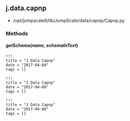 <!-- toc -->
## j.data.capnp

- /opt/jumpscale8/lib/JumpScale/data/capnp/Capnp.py

### Methods

    

#### getSchema(*name, schemaInText*) 


```
!!!
title = "J Data Capnp"
date = "2017-04-08"
tags = []
```

```
!!!
title = "J Data Capnp"
date = "2017-04-08"
tags = []
```

```
!!!
title = "J Data Capnp"
date = "2017-04-08"
tags = []
```
